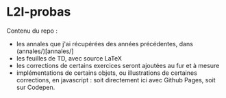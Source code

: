 L2I-probas
==========

Contenu du repo :

- les annales que j'ai récupérées des années précédentes, dans (annales/)[annales/]
- les feuilles de TD, avec source LaTeX
- les corrections de certains exercices seront ajoutées au fur et à mesure
- implémentations de certains objets, ou illustrations de certaines corrections, en javascript : soit directement ici avec Github Pages, soit sur Codepen.


